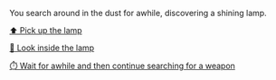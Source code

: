 You search around in the dust for awhile, discovering a shining lamp.

[⬆️ Pick up the lamp](3-A.md)

[👀 Look inside the lamp](3-AB.md)

[⏱️ Wait for awhile and then continue searching for a weapon](2.md)
